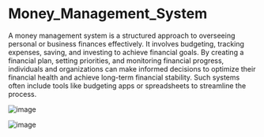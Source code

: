 # Money_Management_System

A money management system is a structured approach to overseeing personal or business finances effectively. It involves budgeting, tracking expenses, saving, and investing to achieve financial goals. By creating a financial plan, setting priorities, and monitoring financial progress, individuals and organizations can make informed decisions to optimize their financial health and achieve long-term financial stability. Such systems often include tools like budgeting apps or spreadsheets to streamline the process.

![image](https://github.com/Bhuvaneshwari-H/Money_Management_System/assets/85927519/212cb58a-dc78-48e8-b175-56d9d31333be)



![image](https://github.com/Bhuvaneshwari-H/Money_Management_System/assets/85927519/5e600fcd-cab1-4241-8d4b-951a7b26a0c3)
